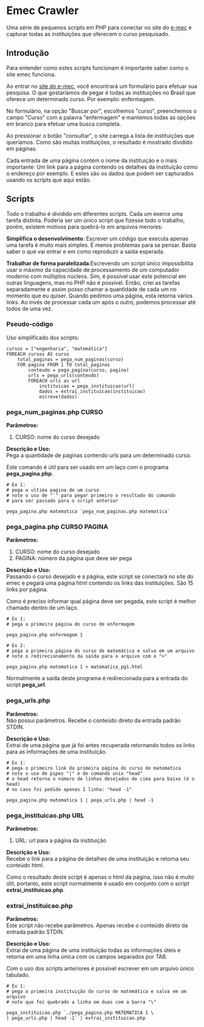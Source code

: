 # Emec Crawler #

Uma série de pequenos scripts em PHP para conectar no site do 
[e-mec](http://emec.mec.gov.br/ "site do e-mec") e capturar
todas as instituições que oferecem o curso pesquisado.

## Introdução ##

Para entender como estes scripts funcionam é importante saber como o site emec
funciona.

Ao entrar no [site do e-mec](http://emec.mec.gov.br/ "site do e-mec"), 
você encontrará um formulário para efetuar sua pesquisa.
O que gostaríamos de pegar é todas as instituições no Brasil que oferece um 
determinado curso. Por exemplo: enfermagem.

No formulário, na opção "Buscar por", escolhemos "curso", preenchemos o campo
"Curso" com a palavra "enfermagem" e mantemos todas as opções em branco para 
efetuar uma busca completa.

Ao pressionar o botão "consultar", o site carrega a lista de instituições
que queríamos. Como são muitas instituições, o resultado é mostrado dividido 
em páginas.

Cada entrada de uma página contém o nome da instituição e o mais importante: Um
link para a página contendo os detalhes da instituição como o endereço por exemplo.
E estes são os dados que podem ser capturados usando os scripts que aqui estão.


## Scripts ##

Todo o trabalho é dividido em diferentes scripts. Cada um exerce uma tarefa 
distinta. Poderia ser um único script que fizesse todo o trabalho, porém, 
existem motivos para quebrá-lo em arquivos menores:

__Simplifica o desenvolvimento__: Escrever um código que executa apenas uma tarefa
é muito mais simples. É menos problemas para se pensar. Basta saber o
que vai entrar e em como reproduzir a saída esperada.

__Trabalhar de forma paralelizada__:Escrevendo um script único
impossibilita usar o máximo da capacidade de processamento de um computador moderno
com múltiplos núcleos. Sim, é possível usar este potencial em outras linguagens, 
mas no PHP não é possível. Então, criei as tarefas separadamente e assim posso
chamar a quantidade de cada um no momento que eu quiser. Quando pedimos uma página,
esta retorna vários links. Ao invés de processar cada um após o outro, podemos
processar até todos de uma vez.

### Pseudo-código ###

Uso simplificado dos scripts:

    cursos = ["engenharia", "matemática"]
    FOREACH cursos AS curso
        total_paginas = pega_num_paginas(curso)
        FOR pagina FROM 1 TO total_paginas
            conteudo = pega_pagina(curso, pagina)
            urls = pega_urls(conteudo)
            FOREACH urls as url
                instituicao = pega_instituicao(url)
                dados = extrai_instituicao(instituicao)
                escreve(dados)

### pega_num_paginas.php CURSO  
__Parâmetros:__

1.   CURSO: nome do curso desejado

__Descrição e Uso:__  
Pega a quantidade de páginas contendo urls para um determinado curso.

Este comando é útil para ser usado em um laço com o programa __pega_pagina.php__.

    # Ex 1:
    # pega a ultima pagina de um curso
    # note o uso de "`" para pegar primeiro o resultado do comando
    # para ser passado para o script anterior
    
    pega_pagina.php matematica `pega_num_paginas.php matematica`

### pega_pagina.php CURSO PAGINA  

__Parâmetros:__

1.   CURSO: nome do curso desejado
2.   PAGINA: número da página que deve ser pega

__Descrição e Uso:__  
Passando o curso desejado e a página, este script se conectará no site do
emec e pegará uma página html contendo os links das instituições.
São 15 links por página.

Como é preciso informar qual página deve ser pegada, este script é melhor
chamado dentro de um laço.

    # Ex 1:
    # pega a primeira página do curso de enfermagem
    
    pega_pagina.php enfermagem 1
    
    # Ex 2:
    # pega a primeira página do curso de matemática e salva em um arquivo
    # note o redirecionamento da saída para o arquivo com o ">"
    
    pega_pagina.php matematica 1 > matematica_pg1.html
    

Normalmente a saída deste programa é redirecionada para a entrada do script
__pega_url__.


### pega_urls.php
__Parâmetros:__  
Não possui parâmetros. Recebe o conteúdo direto da entrada padrão STDIN.

__Descrição e Uso:__  
Extrai de uma página que já foi antes recuperada retornando todos os links
para as informações de uma instituição.

    # Ex 1:
    # pega o primeiro link da primeira página do curso de matematica
    # note o uso de pipes "|" e do comando unix "head"
    # o head retorna o número de linhas desejados de cima para baixo (é o head)
    # no caso foi pedido apenas 1 linha: "head -1"
    
    pega_pagina.php matematica 1 | pega_urls.php | head -1

### pega_instituicao.php URL
__Parâmetros:__

1.   URL: url para a página da instituição

__Descrição e Uso:__  
Recebe o link para a página de detalhes de uma instituição e retorna seu conteúdo
html.

Como o resultado deste script é apenas o html da página, isso não é muito útil,
portanto, este script normalmente é usado em conjunto com o 
script __extrai_instituicao.php__.


### extrai_instituicao.php
__Parâmetros:__  
Este script não recebe parâmetros. Apenas recebe o conteúdo direto da entrada
padrão STDIN.

__Descrição e Uso:__  
Extrai de uma página de uma instituição todas as informações úteis e retorna em
uma linha única com os campos separados por TAB.

Com o uso dos scripts anteriores é possível escrever em um arquivo único tabulado.

    # Ex 1:
    # pega a primeira instituição do curso de matemática e salva em um arquivo
    # note que foi quebrado a linha em duas com a barra "\"
    
    pega_instituicao.php `./pega_pagina.php MATEMATICA 1 \
    | pega_urls.php | head -1` | extrai_instituicao.php



